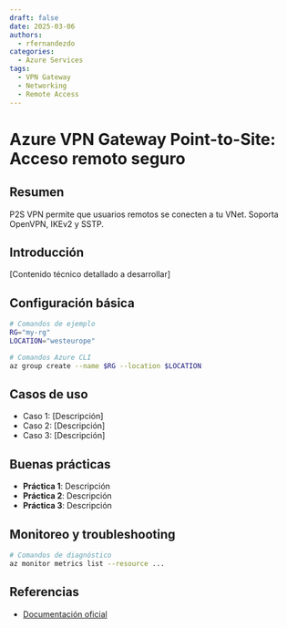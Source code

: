 ```yaml
---
draft: false
date: 2025-03-06
authors:
  - rfernandezdo
categories:
  - Azure Services
tags:
  - VPN Gateway
  - Networking
  - Remote Access
---
```


# Azure VPN Gateway Point-to-Site: Acceso remoto seguro

## Resumen

P2S VPN permite que usuarios remotos se conecten a tu VNet. Soporta OpenVPN, IKEv2 y SSTP.

## Introducción

[Contenido técnico detallado a desarrollar]

## Configuración básica

```bash
# Comandos de ejemplo
RG="my-rg"
LOCATION="westeurope"

# Comandos Azure CLI
az group create --name $RG --location $LOCATION
```

## Casos de uso

- Caso 1: [Descripción]
- Caso 2: [Descripción]  
- Caso 3: [Descripción]

## Buenas prácticas

- **Práctica 1**: Descripción
- **Práctica 2**: Descripción
- **Práctica 3**: Descripción

## Monitoreo y troubleshooting

```bash
# Comandos de diagnóstico
az monitor metrics list --resource ...
```

## Referencias

- [Documentación oficial](https://learn.microsoft.com/en-us/azure/)
